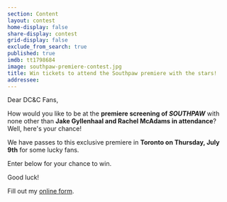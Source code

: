 ```yaml
---
section: Content
layout: contest
home-display: false
share-display: contest
grid-display: false
exclude_from_search: true
published: true
imdb: tt1798684
image: southpaw-premiere-contest.jpg
title: Win tickets to attend the Southpaw premiere with the stars!
addressee: 
---
```

Dear DC&C Fans,

How would you like to be at the **premiere screening of *SOUTHPAW*** with none other than **Jake Gyllenhaal and Rachel McAdams in attendance**? Well, here's your chance!

We have passes to this exclusive premiere in **Toronto on Thursday, July 9th** for some lucky fans. 

Enter below for your chance to win.

Good luck!

<div id="wufoo-mfd0qix1lzkzj1">
Fill out my <a href="https://dearcastandcrew.wufoo.com/forms/mfd0qix1lzkzj1">online form</a>.
</div>
<script type="text/javascript">var mfd0qix1lzkzj1;(function(d, t) {
var s = d.createElement(t), options = {
'userName':'dearcastandcrew',
'formHash':'mfd0qix1lzkzj1',
'autoResize':true,
'height':'467',
'async':true,
'host':'wufoo.com',
'header':'hide',
'ssl':true};
s.src = ('https:' == d.location.protocol ? 'https://' : 'http://') + 'www.wufoo.com/scripts/embed/form.js';
s.onload = s.onreadystatechange = function() {
var rs = this.readyState; if (rs) if (rs != 'complete') if (rs != 'loaded') return;
try { mfd0qix1lzkzj1 = new WufooForm();mfd0qix1lzkzj1.initialize(options);mfd0qix1lzkzj1.display(); } catch (e) {}};
var scr = d.getElementsByTagName(t)[0], par = scr.parentNode; par.insertBefore(s, scr);
})(document, 'script');</script>